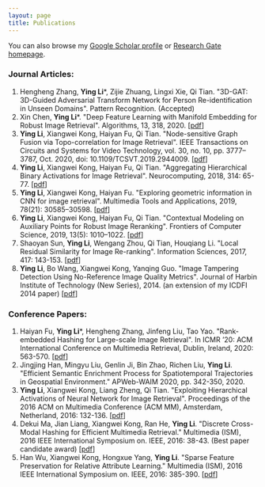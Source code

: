 ```yaml
---
layout: page
title: Publications
---
```


You can also browse my [Google Scholar profile](https://scholar.google.com/citations?user=DkC8JrcAAAAJ&hl=zh-CN) or [Research Gate homepage](https://www.researchgate.net/profile/Ying_Li37/research). 
### Journal Articles:
1. Hengheng Zhang, **Ying Li***, Zijie Zhuang, Lingxi Xie, Qi Tian. "3D-GAT: 3D-Guided Adversarial Transform Network for Person Re-identification in Unseen Domains". Pattern Recognition. (Accepted)
2. Xin Chen, **Ying Li***. "Deep Feature Learning with Manifold Embedding for Robust Image Retrieval". Algorithms, 13, 318, 2020. [[pdf]([[pdf](https://www.mdpi.com/1999-4893/13/12/318/pdf)])]
3. **Ying Li**, Xiangwei Kong, Haiyan Fu, Qi Tian. "Node-sensitive Graph Fusion via Topo-correlation for Image Retrieval". IEEE Transactions on Circuits and Systems for Video Technology, vol. 30, no. 10, pp. 3777–3787, Oct. 2020, doi: 10.1109/TCSVT.2019.2944009. [[pdf](https://ieeexplore.ieee.org/stamp/stamp.jsp?tp=&arnumber=8850059)]
4. **Ying Li**, Xiangwei Kong, Haiyan Fu, Qi Tian. "Aggregating Hierarchical Binary Activations for Image Retrieval". Neurocomputing, 2018, 314: 65-77. [[pdf](https://www.sciencedirect.com/science/article/pii/S0925231218307501)]
5. **Ying Li**, Xiangwei Kong, Haiyan Fu. "Exploring geometric information in CNN for image retrieval". Multimedia Tools and Applications, 2019, 78(21): 30585–30598. [[pdf](https://link.springer.com/article/10.1007/s11042-018-6414-6)]
6. **Ying Li**, Xiangwei Kong, Haiyan Fu, Qi Tian. "Contextual Modeling on Auxiliary Points for Robust Image Reranking". Frontiers of Computer Science, 2019, 13(5): 1010–1022. [[pdf](https://link.springer.com/article/10.1007/s11704-018-7403-7)]
7. Shaoyan Sun, **Ying Li**, Wengang Zhou, Qi Tian, Houqiang Li. "Local Residual Similarity for Image Re-ranking". Information Sciences, 2017, 417: 143-153. [[pdf](https://www.sciencedirect.com/science/article/pii/S0020025516308568)]
8. **Ying Li**, Bo Wang, Xiangwei Kong, Yanqing Guo. "Image Tampering Detection Using No-Reference Image Quality Metrics". Journal of Harbin Institute of Technology (New Series), 2014. (an extension of my ICDFI 2014 paper) [[pdf](http://hit.alljournals.cn/jhit_cn/ch/reader/create_pdf.aspx?file_no=20140610&flag=1&year_id=2014&quarter_id=6)]

### Conference Papers:
1. Haiyan Fu, **Ying Li***, Hengheng Zhang, Jinfeng Liu, Tao Yao. "Rank-embedded Hashing for Large-scale Image Retrieval". In ICMR ’20: ACM International Conference on Multimedia Retrieval, Dublin, Ireland, 2020: 563-570. [[pdf](https://dl.acm.org/doi/abs/10.1145/3372278.3390716)]
2. Jingjing Han, Mingyu Liu, Genlin Ji, Bin Zhao, Richen Liu, **Ying Li**. "Efficient Semantic Enrichment Process for Spatiotemporal Trajectories in Geospatial Environment." APWeb-WAIM 2020, pp. 342-350, 2020.
3. **Ying Li**, Xiangwei Kong, Liang Zheng, Qi Tian. "Exploiting Hierarchical Activations of Neural Network for Image Retrieval". Proceedings of the 2016 ACM on Multimedia Conference (ACM MM), Amsterdam, Netherland, 2016: 132-136. [[pdf](http://dl.acm.org/citation.cfm?id=2967197)]
4. Dekui Ma, Jian Liang, Xiangwei Kong, Ran He, **Ying Li**. "Discrete Cross-Modal Hashing for Efficient Multimedia Retrieval." Multimedia (ISM), 2016 IEEE International Symposium on. IEEE, 2016: 38-43. (Best paper candidate award) [[pdf](http://ieeexplore.ieee.org/stamp/stamp.jsp?arnumber=7823584)]
5. Han Wu, Xiangwei Kong, Hongxue Yang, **Ying Li**. "Sparse Feature Preservation for Relative Attribute Learning." Multimedia (ISM), 2016 IEEE International Symposium on. IEEE, 2016: 385-390. [[pdf](http://ieeexplore.ieee.org/stamp/stamp.jsp?arnumber=7823652)]



